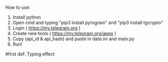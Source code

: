 How to use:
1. Install python
2. Open cmd and typing "pip3 install pyrogram" and "pip3 install tgcrypto"
3. Login ( https://my.telegram.org )
4. Create new tools ( https://my.telegram.org/apps )
5. Copy (api_id & api_hash) and paste in data.ini and main.py
6. Run!

#first def: Typing effect
